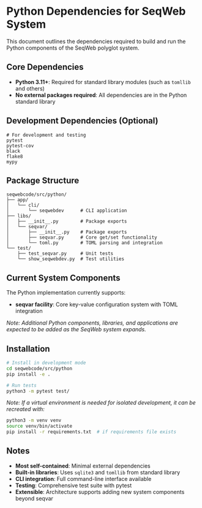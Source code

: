 # Python Dependencies for SeqWeb System

This document outlines the dependencies required to build and run the Python components of the SeqWeb polyglot system.

## Core Dependencies

- **Python 3.11+**: Required for standard library modules (such as `tomllib` and others)
- **No external packages required**: All dependencies are in the Python standard library

## Development Dependencies (Optional)

```
# For development and testing
pytest
pytest-cov
black
flake8
mypy
```

## Package Structure

```
seqwebcode/src/python/
├── app/
│   └── cli/
│       └── seqwebdev      # CLI application
├── libs/
│   ├── __init__.py        # Package exports
│   └── seqvar/
│       ├── __init__.py    # Package exports
│       ├── seqvar.py      # Core get/set functionality
│       └── toml.py        # TOML parsing and integration
└── test/
    ├── test_seqvar.py     # Unit tests
    └── show_seqwebdev.py  # Test utilities
```

## Current System Components

The Python implementation currently supports:

- **seqvar facility**: Core key-value configuration system with TOML integration

*Note: Additional Python components, libraries, and applications are expected to be added as the SeqWeb system expands.*

## Installation

```bash
# Install in development mode
cd seqwebcode/src/python
pip install -e .

# Run tests
python3 -m pytest test/
```

*Note: If a virtual environment is needed for isolated development, it can be recreated with:*
```bash
python3 -m venv venv
source venv/bin/activate
pip install -r requirements.txt  # if requirements file exists
```

## Notes

- **Most self-contained**: Minimal external dependencies
- **Built-in libraries**: Uses `sqlite3` and `tomllib` from standard library
- **CLI integration**: Full command-line interface available
- **Testing**: Comprehensive test suite with pytest
- **Extensible**: Architecture supports adding new system components beyond seqvar
